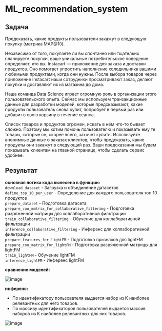 # ML_recommendation_system

## Задача  
Предсказать, какие продукты пользователи закажут в следующую покупку (метрика MAP@10).

Независимо от того, покупаете ли вы спонтанно или тщательно планируете покупки, ваше уникальные потребительское поведение определяет, кто вы. Instacart — приложение для заказа и доставки продуктов. Оно помогает  упростить наполнение холодильника вашими любимыми продуктами, когда они нужны. После выбора товаров через приложение Instacart наши сотрудники просматривают заказ, делают покупки и доставляют их из магазина до дома.

Наша команда Data Science играет огромную роль в организации этого пользовательского опыта. Сейчас мы используем транзакционные данные для разработки моделей, которые предсказывают, какие продукты пользователь снова купит, попробует в первый раз или добавит в свою корзину в течение сеанса.

Список товаров и продуктов огромен, искать в нём что-то бывает сложно. Поэтому мы хотим помочь пользователю и показывать ему те товары, которые он, скорее всего, захочет купить. Используйте анонимные данные о заказах клиентов, чтобы предсказать, какие продукты они закажут в следующий раз. Ваши предсказания мы будем показывать клиентам на главной странице, чтобы сделать сервис удобнее.

## Результат
**основная логика кода вынесена в функции:**  
`download_dataset` - Загрузка и объединение датасетов  
`define_top_10_per_user` - Определение для каждого пользователя топ 10 продуктов  
`prepare_dataset` - Подготовка датасета  
`prepare_coo_matrix_for_collaborative_filtering` - Подготовка разряженной матрицы для коллаборативной фильтрации  
`train_collaborative_filtering` - Обучение для коллаборативной фильтрации  
`inference_collaborative_filtering` - Инференс для коллаборативной фильтрации  
`prepare_features_for_lightFM` - Подготовка признаков для lightFM  
`prepare_coo_matrix_for_lightFM` - Подготовка разряженной матрицы для lightFM  
`train_lightFM` - Обучение lightFM  
`inference_lightFM` - Инференс lightFM  
  

**сравнение моделей:**  

![image](https://github.com/SofiaKhutsieva/ML_recommendation_system/assets/73535658/a0f443d4-6391-47f7-bc7a-2e0a1c9cc7f5)


**инференс:**  
- По идентификатору пользователя выдается набор из K наиболее релевантных для него товаров.  
- По массиву идентификаторов пользователей выдается массив наборов из K наиболее релевантных для них товаров.  

![image](https://github.com/SofiaKhutsieva/ML_recommendation_system/assets/73535658/d54126ff-e97c-4675-9669-e320c9d60f7a)
